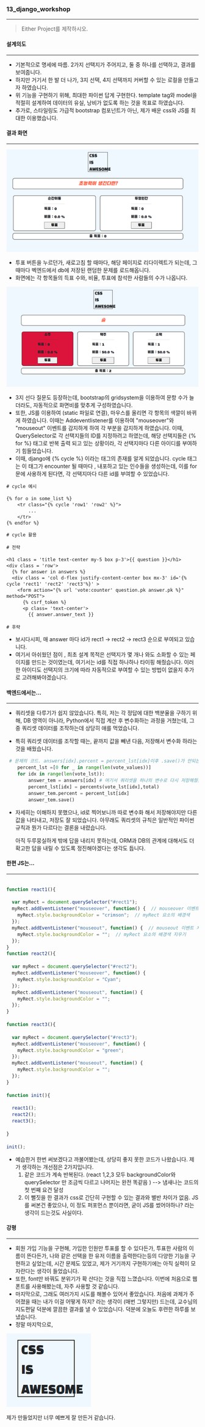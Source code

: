 ### 13_django_workshop

---

> Either Project를 제작하시오.





#### 설계의도

---

* 기본적으로 명세에 따름. 2가지 선택지가 주어지고, 둘 중 하나를 선택하고, 결과를 보여줍니다.
* 하지만 거기서 한 발 더 나가, 3지 선택, 4지 선택까지 커버할 수 있는 로컬을 만들고자 하였습니다.
* 위 기능을 구현하기 위해, 최대한 파이썬 답게 구현한다. template tag와 model을 적절히 설계하여 데이터의 유실, 낭비가 없도록 하는 것을 목표로 하였습니다.
* 추가로, 스타일링도 가급적 bootstrap 컴포넌트가 아닌, 제가 배운 css와 JS를 최대한 이용했습니다.





#### 결과 화면

---



![image-20210330223942008](image-20210330223942008.png)



* 투표 버튼을 누르던가, 새로고침 할 때마다, 해당 페이지로 리다이렉트가 되는데, 그때마다 벡엔드에서 db에 저장된 랜덤한 문제를 로드해옵니다.
* 화면에는 각 항목들의 득표 수와, 비율, 투표에 참석한 사람들의 수가 나옵니다.

![image-20210330224121348](image-20210330224121348.png)

* 3지 선다 질문도 등장하는데, bootstrap의 gridsystem을 이용하여 문항 수가 늘더라도, 자동적으로 화면비를 맞추게 구성하였습니다.
* 또한, JS를 이용하여 (static 파일로 연결), 마우스를 올리면 각 항목의 색깔이 바뀌게 하였습니다. 이때는 Addeventlistener를 이용하여 "mouseover"와 "mouseout" 이벤트를 감지하게 하여 각 부분을 감지하게 하였습니다. 이때, QuerySelector로 각 선택지들의 ID를 지정하려고 하였는데, 해당 선택지들은 {% for %} 태그로 반복 출력 되고 있는 상황이라, 각 선택지마다 다른 아이디를 부여하기 힘들었습니다.
* 이때, django에 {% cycle %} 이라는 태그의 존재를 알게 되었습니다. cycle 태그는 이 태그가 encounter 될 때마다 , 내포하고 있는 인수들을 생성하는데, 이를 for문에 사용하게 된다면, 각 선택지마다 다른 id를 부여할 수 있었습니다.

```django
# cycle 예시

{% for o in some_list %}
    <tr class="{% cycle 'row1' 'row2' %}">
        ...
    </tr>
{% endfor %}

```



```django
# cycle 활용

# 전략

<h1 class = 'title text-center my-5 box p-3'>{{ question }}</h1>
<div class = 'row'>
  {% for answer in answers %}
  <div class = 'col d-flex justify-content-center box mx-3' id='{% cycle 'rect1' 'rect2' 'rect3'%}' >
    <form action="{% url 'vote:counter' question.pk answer.pk %}" method="POST">
      {% csrf_token %}
      <p class= 'text-center'>
        {{ answer.answer_text }}
          
# 후략
```

* 보시다시피, 매 answer 마다 id가 rect1 -> rect2 -> rect3 순으로 부여되고 있습니다. 
* 여기서 아쉬웠던 점이 , 최초 설계 목적은 선택지가  몇 개나 와도 소화할 수 있는 페이지를 만드는 것이였는데, 여기서는 id를 직접 하나하나 타이핑 해줬습니다.  이러한 아이디도 선택지의 크기에 따라 자동적으로 부여할 수 있는 방법이 없을지 추가로 고려해봐야겠습니다.





#### 백엔드에서는...

---

* 쿼리셋을 다루기가 쉽지 않았습니다. 특히, 저는 각 정답에 대한 백분율을 구하기 위해, DB 영역이 아니라, Python에서 직접 계산 후 변수화하는 과정을 거쳤는데, 그 중 쿼리셋 데이터를 조작하는데 상당히 애를 먹었습니다.

* 특히 쿼리셋 데이터를 조작할 때는, 끝까지 값을 빼낸 다음, 저장해서 변수화 하라는 것을 배웠습니다.

```python
 # 문제의 코드. answers[idx].percent = percent_lst[idx]이후 .save()가 안되는 상황이였습니다.
    percent_lst =[0 for _ in range(len(vote_values))]
    for idx in range(len(vote_lst)):
        answer_tem = answers[idx] # 여기서 쿼리셋을 하나의 변수로 다시 저장해줬습니다.
        percent_lst[idx] = percents(vote_lst[idx],total)
        answer_tem.percent = percent_lst[idx]
        answer_tem.save()
```

* 자세히는 이해하지 못했으나, id로 찍어보니까 따로 변수화 해서 저장해야지만 다른 값을 나타내고, 저장도 잘 되었습니다. 아무래도 쿼리셋의 규칙은 일반적인 파이썬 규칙과 뭔가 다르다는 결론을 내렸습니다.

  아직 두루뭉실하게 밖에 답을 내리지 못하는데, ORM과 DB의 관계에 대해서도 더 확고한 답을 내릴 수 있도록 정진해야겠다는 생각도 듭니다.





#### 한편 JS는...

---

```javascript

function react1(){

  var myRect = document.querySelector("#rect1");
  myRect.addEventListener("mouseover", function() {  // mouseover 이벤트 처리
    myRect.style.backgroundColor = "crimson";  // myRect 요소의 배경색 
  });
  myRect.addEventListener("mouseout", function() {  // mouseout 이벤트 처리
    myRect.style.backgroundColor = "";  // myRect 요소의 배경색 지우기 
  });
}
function react2(){

  var myRect = document.querySelector("#rect2");
  myRect.addEventListener("mouseover", function() {  
    myRect.style.backgroundColor = "Cyan";  
  });
  myRect.addEventListener("mouseout", function() {  
    myRect.style.backgroundColor = "";  
  });
}

function react3(){

  var myRect = document.querySelector("#rect3");
  myRect.addEventListener("mouseover", function() {  
    myRect.style.backgroundColor = "green";  
  });
  myRect.addEventListener("mouseout", function() {  
    myRect.style.backgroundColor = "";  
  });
}

function init(){

  react1();
  react2();
  react3();

}

init();

```



* 예습한거 한번 써보겠다고 까불어봤는데, 상당히 좋지 못한 코드가 나왔습니다. 제가 생각하는 개선점은 2가지입니다.
  1. 같은 코드가 계속 반복된다. (react 1,2,3 모두 backgroundColor와 querySelector 만 조금씩 다르고 나머지는 완전 똑같음 ) --> 냄새나는 코드의 첫 번째 요건 달성
  2. 이 뻘짓을 한 결과가 css로 간단히 구현할 수 있는 결과와 별반 차이가 없음. JS를 써본건 좋았으나, 이 정도 퍼포먼스 뿐이라면, 굳이 JS를 썼어야하나? 라는 생각이 드는것도 사실이다.





#### 강평 

---

* 회원 가입 기능을 구현해, 가입한 인원만 투표를 할 수 있다든가, 투표한 사람의 이름이 뜬다든가, 나와 같은 선택을 한 유저 이름을 출력한다는등의 다양한 기능을 구현하고 싶었는데, 시간 문제도 있었고, 제가 거기까지 구현하기에는 아직 실력이 모자란다는 생각이 들었습니다.
* 또한, font만 바꿔도 분위기가 확 산다는 것을 직접 느꼈습니다. 이번에 처음으로 웹 폰트를 사용해봤는데, 자주 사용할 것 같습니다.
* 마지막으로, 그래도 여러가지 시도를 해볼수 있어서 좋았습니다. 처음에 과제가 주어졌을 때는 내가 이걸 어떻게 하지? 라는 생각이 (매번 그렇지만) 드는데, 교수님의 지도편달 덕분에 깔끔한 결과를 낼 수 있었습니다. 덕분에 오늘도 후련한 하루를 보냈습니다. 
* 정말 마지막으로,

![image-20210330230937902](image-20210330230937902.png)

제가 만들었지만 너무 예쁘게 잘 만든거 같습니다.